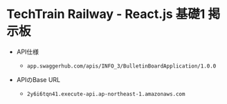 # TechTrain Railway - React.js 基礎1 掲示板

* API仕様
  * `app.swaggerhub.com/apis/INFO_3/BulletinBoardApplication/1.0.0`

* APIのBase URL
  * `2y6i6tqn41.execute-api.ap-northeast-1.amazonaws.com`
